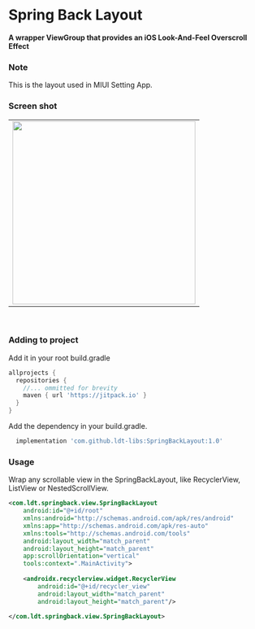 # Spring Back Layout
**A wrapper ViewGroup that provides an iOS Look-And-Feel Overscroll Effect**
### Note
This is the layout used in MIUI Setting App.

### Screen shot

<div align="center">
  <table align="center" border="0" >
  <tr>
    <td> <img width="360"
src="https://user-images.githubusercontent.com/33343210/82741450-1ca06280-9d7c-11ea-9986-ad2a83673e23.gif"/></td>
  </tr>
</table>
  </div>
</br>

### Adding to project

Add it in your root build.gradle
```groovy
allprojects {
  repositories {
    //... ommitted for brevity
    maven { url 'https://jitpack.io' }
  }
}
```

Add the dependency in your build.gradle.

```groovy
  implementation 'com.github.ldt-libs:SpringBackLayout:1.0'
```

### Usage
Wrap any scrollable view in the SpringBackLayout, like RecyclerView, ListView or NestedScrollView.

```xml
<com.ldt.springback.view.SpringBackLayout
    android:id="@+id/root"
    xmlns:android="http://schemas.android.com/apk/res/android"
    xmlns:app="http://schemas.android.com/apk/res-auto"
    xmlns:tools="http://schemas.android.com/tools"
    android:layout_width="match_parent"
    android:layout_height="match_parent"
    app:scrollOrientation="vertical"
    tools:context=".MainActivity">
  
    <androidx.recyclerview.widget.RecyclerView
        android:id="@+id/recycler_view"
        android:layout_width="match_parent"
        android:layout_height="match_parent"/>
  
</com.ldt.springback.view.SpringBackLayout>
```
